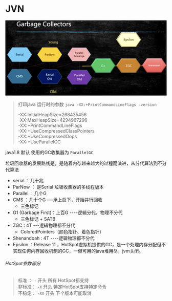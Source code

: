 # JVN   

![Garbage Collectors](src/main/resources/jvm/image/garbage.png)

> 打印java 运行时的参数 `java -XX:+PrintCommandLineFlags -version` 
> 
> -XX:InitialHeapSize=268435456   
> -XX:MaxHeapSize=4294967296   
> -XX:+PrintCommandLineFlags   
> -XX:+UseCompressedClassPointers  
> -XX:+UseCompressedOops   
> -XX:+UseParallelGC  

 java1.8 默认 使用的GC收集器为 `ParallelGC `
 
垃圾回收器的发展路线是，是随着内存越来越大的过程而演进，从分代算法到不分代算法  
- serial ：几十兆  
- ParNow ： 是Serial 垃圾收集器的多线程版本 
- Parallel ：几个G  
- CMS ：几十个G    ---承上启下，开始并行回收   
    * 三色标记
- G1 (Garbage First)：上百G   ----逻辑分代，物理不分代  
    * 三色标记 + SATB    
- ZGC : 4T  ---逻辑物理都不分代 
    *  ColoredPointers（颜色指针、着色指针）
- Shenandoah : 4T   ----逻辑物理都不分代   
- Epsilon ：Release 11 ，HotSpot虚拟机提供的GC，是一个处理内存分配但不实现任何内存回收机制的GC，一但可用的java堆用尽，jvm关闭。  


###### HotSpot参数部分  
> 标准 ：  `-` 开头 所有 HotSpot都支持  
> 非标准： `-X` 开头 特定HotSpot支持特定命令  
> 不稳定： `-XX` 开头 下个版本可能取消  



